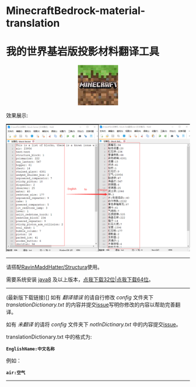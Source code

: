 # MinecraftBedrock-material-translation

# 我的世界基岩版投影材料翻译工具

<center><img src=".\img\MinecraftBedrock.jpg" alt="MinecraftBedrock"  /></center>

效果展示:

<center><img src=".\img\show.png" alt="show"  /></center>

---

请搭配[RavinMaddHatter/Structura](https://github.com/RavinMaddHatter/Structura)使用。

需要系统安装 [java8](https://www.oracle.com/java/technologies/downloads/#java8-windows) 及以上版本，[点我下载32位](https://www.oracle.com/webapps/redirect/signon?nexturl=https://download.oracle.com/otn/java/jdk/8u361-b09/0ae14417abb444ebb02b9815e2103550/jdk-8u361-windows-i586.exe)|[点我下载64位](https://www.oracle.com/webapps/redirect/signon?nexturl=https://download.oracle.com/otn/java/jdk/8u361-b09/0ae14417abb444ebb02b9815e2103550/jdk-8u361-windows-x64.exe)。

---

(最新版下载链接)[]
如有 *翻译错误*  的请自行修改 *config* 文件夹下 *translationDictionary.txt* 的内容并提交[issue](https://github.com/XCLHove/McbeTranslate/issues)写明你修改的内容以帮助完善翻译。

如有 *未翻译* 的请将 *config* 文件夹下 *notInDictinary.txt* 中的内容提交[issue](https://github.com/XCLHove/McbeTranslate/issues)。

translationDictionary.txt 中的格式为:

**`EnglishName:中文名称`**

例如：

**`air:空气`**

---

